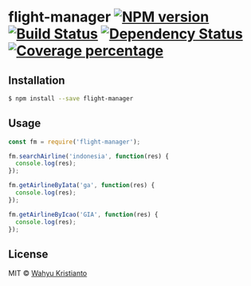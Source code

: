 # flight-manager [![NPM version][npm-image]][npm-url] [![Build Status][travis-image]][travis-url] [![Dependency Status][daviddm-image]][daviddm-url] [![Coverage percentage][coveralls-image]][coveralls-url] 
>  
 
## Installation 
 
```sh 
$ npm install --save flight-manager 
``` 
 
## Usage 
 
```js 
const fm = require('flight-manager'); 

fm.searchAirline('indonesia', function(res) {
  console.log(res);
});

fm.getAirlineByIata('ga', function(res) {
  console.log(res);
});

fm.getAirlineByIcao('GIA', function(res) {
  console.log(res);
});
``` 
## License 
 
MIT © [Wahyu Kristianto](http://wahyukristianto.com) 
 
 
[npm-image]: https://badge.fury.io/js/flight-manager.svg 
[npm-url]: https://npmjs.org/package/flight-manager 
[travis-image]: https://travis-ci.org/Kristories/flight-manager.svg?branch=master 
[travis-url]: https://travis-ci.org/Kristories/flight-manager 
[daviddm-image]: https://david-dm.org/Kristories/flight-manager.svg?theme=shields.io 
[daviddm-url]: https://david-dm.org/Kristories/flight-manager 
[coveralls-image]: https://coveralls.io/repos/Kristories/flight-manager/badge.svg 
[coveralls-url]: https://coveralls.io/r/Kristories/flight-manager 
